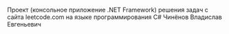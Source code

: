 Проект (консольное приложение .NET Framework) решения задач с сайта leetcode.com на языке программирования C#
Чинёнов Владислав Евгеньевич